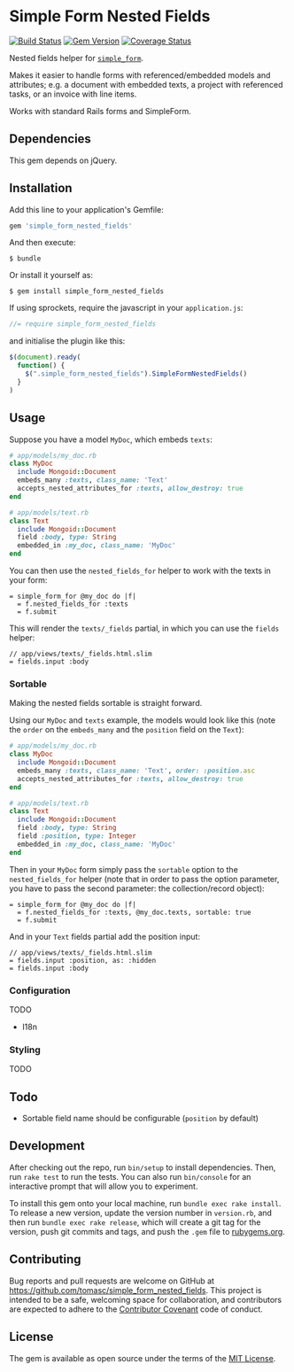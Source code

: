 # Simple Form Nested Fields

[![Build Status](https://travis-ci.org/tomasc/simple_form_nested_fields.svg)](https://travis-ci.org/tomasc/simple_form_nested_fields) [![Gem Version](https://badge.fury.io/rb/simple_form_nested_fields.svg)](http://badge.fury.io/rb/simple_form_nested_fields) [![Coverage Status](https://img.shields.io/coveralls/tomasc/simple_form_nested_fields.svg)](https://coveralls.io/r/tomasc/simple_form_nested_fields)

Nested fields helper for [`simple_form`](https://github.com/plataformatec/simple_form).

Makes it easier to handle forms with referenced/embedded models and attributes;
e.g. a document with embedded texts, a project with referenced tasks, or an
invoice with line items.

Works with standard Rails forms and SimpleForm.

## Dependencies

This gem depends on jQuery.

## Installation

Add this line to your application's Gemfile:

```ruby
gem 'simple_form_nested_fields'
```

And then execute:

    $ bundle

Or install it yourself as:

    $ gem install simple_form_nested_fields

If using sprockets, require the javascript in your `application.js`:

```js
//= require simple_form_nested_fields
```

and initialise the plugin like this:

```js
$(document).ready(
  function() {
    $(".simple_form_nested_fields").SimpleFormNestedFields()
  }
)
```

## Usage

Suppose you have a model `MyDoc`, which embeds `texts`:

```ruby
# app/models/my_doc.rb
class MyDoc
  include Mongoid::Document
  embeds_many :texts, class_name: 'Text'
  accepts_nested_attributes_for :texts, allow_destroy: true
end

# app/models/text.rb
class Text
  include Mongoid::Document
  field :body, type: String
  embedded_in :my_doc, class_name: 'MyDoc'
end
```

You can then use the `nested_fields_for` helper to work with the texts in your
form:

```slim
= simple_form_for @my_doc do |f|
  = f.nested_fields_for :texts
  = f.submit
```

This will render the `texts/_fields` partial, in which you can use the `fields`
helper:

```slim
// app/views/texts/_fields.html.slim
= fields.input :body
```

### Sortable

Making the nested fields sortable is straight forward.

Using our `MyDoc` and `texts` example, the models would look like this (note the
`order` on the `embeds_many` and the `position` field on the `Text`):

```ruby
# app/models/my_doc.rb
class MyDoc
  include Mongoid::Document
  embeds_many :texts, class_name: 'Text', order: :position.asc
  accepts_nested_attributes_for :texts, allow_destroy: true
end

# app/models/text.rb
class Text
  include Mongoid::Document
  field :body, type: String
  field :position, type: Integer
  embedded_in :my_doc, class_name: 'MyDoc'
end
```

Then in your `MyDoc` form simply pass the `sortable` option to the
`nested_fields_for` helper (note that in order to pass the option parameter, you
have to pass the second parameter: the collection/record object):

```slim
= simple_form_for @my_doc do |f|
  = f.nested_fields_for :texts, @my_doc.texts, sortable: true
  = f.submit
```

And in your `Text` fields partial add the position input:

```slim
// app/views/texts/_fields.html.slim
= fields.input :position, as: :hidden
= fields.input :body
```

### Configuration

TODO

* I18n

### Styling

TODO

## Todo

* Sortable field name should be configurable (`position` by default)

## Development

After checking out the repo, run `bin/setup` to install dependencies. Then, run `rake test` to run the tests. You can also run `bin/console` for an interactive prompt that will allow you to experiment.

To install this gem onto your local machine, run `bundle exec rake install`. To release a new version, update the version number in `version.rb`, and then run `bundle exec rake release`, which will create a git tag for the version, push git commits and tags, and push the `.gem` file to [rubygems.org](https://rubygems.org).

## Contributing

Bug reports and pull requests are welcome on GitHub at https://github.com/tomasc/simple_form_nested_fields. This project is intended to be a safe, welcoming space for collaboration, and contributors are expected to adhere to the [Contributor Covenant](http://contributor-covenant.org) code of conduct.

## License

The gem is available as open source under the terms of the [MIT License](https://opensource.org/licenses/MIT).
